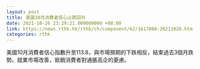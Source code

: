 ```yaml
---
layout: post
title: 美國10月消費者信心止跌回升
date: 2021-10-26 23:29:21.000000000 +08:00
link: https://news.rthk.hk/rthk/ch/component/k2/1617080-20211026.htm
categories: rthk
---
```


美國10月消費者信心指數升至113.8，與市場預期的下跌相反，結束過去3個月跌勢。就業市場改善，抵銷消費者對通脹高企的憂慮。

